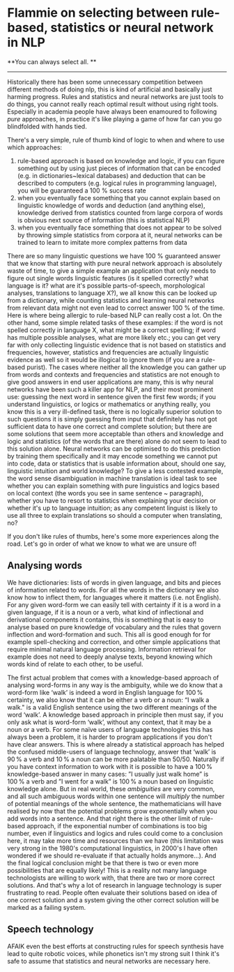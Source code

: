 # Flammie on selecting between rule-based, statistics or neural network in NLP

**You can always select all. **

* * *

Historically there has been some unnecessary competition between different
methods of doing nlp, this is kind of artificial and basically just harming
progress. Rules and statistics and neural networks are just tools to do things,
you cannot really reach optimal result without using right tools. Especially in
academia people have always been enamoured to following *pure* approaches, in
practice it's like playing a game of how far can you go blindfolded with hands
tied.

There's a very simple, rule of thumb kind of logic to when and where to use
which approaches:

1. rule-based approach is based on knowledge and logic, if you can figure
   something out by using just pieces of information that can be encoded (e.g.
   in dictionaries~lexical databases) and deduction that can be described to
   computers (e.g. logical rules in programming language), you will be
   guaranteed a 100 % success rate
1. when you eventually face something that you cannot explain based on
   linguistic knowledge of words and deduction (and anything else), knowledge
   derived from statistics counted from large corpora of words is obvious next
   source of information (this is statistical NLP)
1. when you eventually face something that does not appear to be solved by
   throwing simple statistics from corpora at it, neural networks can be trained
   to learn to imitate more complex patterns from data

There are so many linguistic questions we have 100 % guaranteed answer that we
know that starting with pure neural network approach is absolutely waste of
time, to give a simple example an application that only needs to figure out
single words linguistic features (is it spelled correctly? what language is it?
what are it's possible parts-of-speech, morphological analyses, translations to
language X?), we all know this can be looked up from a dictionary, while
counting statistics and learning neural networks from relevant data might not
even lead to correct answer 100 % of the time. Here is where being allergic to
rule-based NLP can really cost a lot. On the other hand, some simple related
tasks of these examples: if the word is not spelled correctly in language X,
what might be a correct spelling; if word has multiple possible analyses, what
are more likely etc.; you can get very far with only collecting linguistic
evidence that is not based on statistics and frequencies, however, statistics
and frequencies are actually linguistic evidence as well so it would be
illogical to ignore them (if you are a rule-based purist). The cases where
neither all the knowledge you can gather up from words and contexts and
frequencies and statistics are not enough to give good answers in end user
applications are many, this is why neural networks have been such a killer app
for NLP, and their most prominent use: guessing the next word in sentence given
the first few words; if you understand linguistics, or logics or mathematics or
anything really, you know this is a very ill-defined task, there is no logically
superior solution to such questions it is simply guessing from input that
definitely has not got sufficient data to have one correct and complete
solution; but there are some solutions that seem more acceptable than others and
knowledge and logic and statistics (of the words that are there) alone do not
seem to lead to this solution alone. Neural networks can be optimised to do this
prediction by training them specifically and it may encode something we cannot
put into code, data or statistics that is usable information about, should one
say, linguistic intuition and world knowledge? To give a less contested example,
the word sense disambiguation in machine translation is ideal task to see
whether you can explain something with pure linguistics and logics based on
local context (the words you see in same sentence ~ paragraph), whether you have
to resort to statistics when explaining your decision or whether it's up to
language intuition; as any competent linguist is likely to use all three to
explain translations so should a computer when translating, no?

If you don't like rules of thumbs, here's some more experiences along the road.
Let's go in order of what we know to what we are unsure of!

## Analysing words

We have dictionaries: lists of words in given language, and bits and pieces of
information related to words. For all the words in the dictionary we also know
how to inflect them, for languages where it matters (i.e. not English).
For any given word-form we can easily tell with
certainty if it is a word in a given language, if it is a noun or a verb, what
kind of inflectional and derivational components it contains, this is something
that is easy to analyse based on pure knowledge of vocabulary and the rules that
govern inflection and word-formation and such. This all is good enough for for
example spell-checking and correction, and other simple applications that
require minimal natural language processing. Information retrieval for example
does not need to deeply analyse texts, beyond knowing which words kind of relate
to each other, to be useful.

The first actual problem that comes with a knowledge-based approach of analysing
word-forms in any way is the ambiguity, while we do know that a word-form like
‘walk’ is indeed a word in English language for 100 % certainty, we also know
that it can be either a verb or a noun: “I walk a walk." is a valid English
sentence using the two different meanings of the word ‘walk’. A knowledge based
approach in principle then must say, if you only ask what is word-form ‘walk’,
without any context, that it may be a noun or a verb. For some naïve users of
language technologies this has always been a problem, it is harder to program
applications if you don't have clear answers. This is where already a
statistical approach has helped the confused middle-users of language
technology, answer that ‘walk’ is 90 % a verb and 10 % a noun can be more
palatable than 50/50. Naturally if you have context information to work with it
is possible to have a 100 % knowledge-based answer in many cases: ”I usually
just walk home” is 100 % a verb and ”I went for a walk” is 100 % a noun based on
linguistic knowledge alone. But in real world, these *ambiguities* are very
common, and all such ambiguous words within one sentence will *multiply* the
number of potential meanings of the whole sentence, the mathematicians will have
realised by now that the potential problems grow exponentially when you add
words into a sentence. And that right there is the other limit of rule-based
approach, if the exponential number of combinations is too big number, even if
linguistics and logics and rules could come to a conclusion here, it may take
more time and resources than we have (this limitation was very strong in the
1980's computational linguistics, in 2000's I have often wondered if we should
re-evaluate if that actually holds anymore...). And the final logical conclusion
might be that there is two or even more possibilities that are equally likely!
This is a reality not many language technologists are willing to work with, that
there are two or more correct solutions. And that's why a lot of research in
language technology is super frustrating to read. People often evaluate their
solutions based on idea of one correct solution and a system giving the other
correct solution will be marked as a failing system.

## Speech technology

AFAIK even the best efforts at constructing rules for speech synthesis have lead
to quite robotic voices, while phonetics isn't my strong suit I think it's safe
to assume that statistics and neural networks are necessary here.
